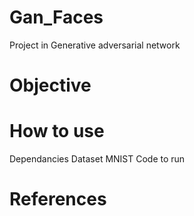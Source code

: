 # Gan_Faces
Project in Generative adversarial network

# Objective

# How to use
Dependancies
Dataset MNIST
Code to run
# References
